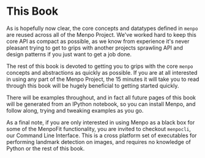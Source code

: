 # This Book

As is hopefully now clear, the core concepts and datatypes defined in `menpo` are reused across all of the Menpo Project. We've worked hard to keep this core API as compact as possible, as we know from experience it's never pleasant trying to get to grips with another projects sprawling API and design patterns if you just want to get a job done.

The rest of this book is devoted to getting you to grips with the core `menpo` concepts and abstractions as quickly as possible. If you are at all interested in using any part of the Menpo Project, the 15 minutes it will take you to read through this book will be hugely beneficial to getting started quickly.

There will be examples throughout, and in fact all future pages of this book will be generated from an IPython notebook, so you can install Menpo, and follow along, trying and tweaking examples as you go.

As a final note, if you are only interested in using Menpo as a black box for some of the MenpoFit functionality, you are invited to checkout `menpocli`, our Command Line Interface. This is a cross platform set of executables for performing landmark detection on images, and requires no knowledge of Python or the rest of this book.
